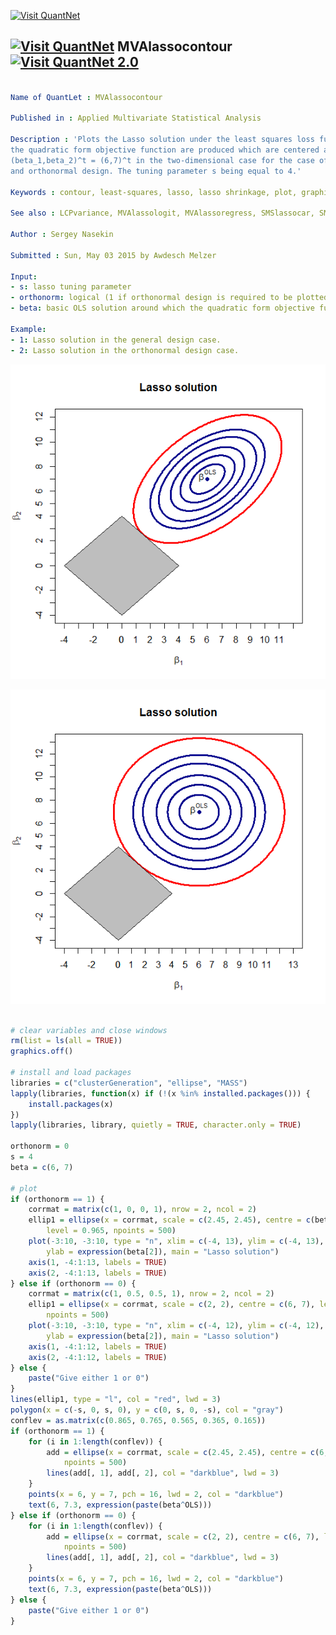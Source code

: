 
[<img src="https://github.com/QuantLet/Styleguide-and-Validation-procedure/blob/master/pictures/banner.png" alt="Visit QuantNet">](http://quantlet.de/index.php?p=info)

## [<img src="https://github.com/QuantLet/Styleguide-and-Validation-procedure/blob/master/pictures/qloqo.png" alt="Visit QuantNet">](http://quantlet.de/) **MVAlassocontour** [<img src="https://github.com/QuantLet/Styleguide-and-Validation-procedure/blob/master/pictures/QN2.png" width="60" alt="Visit QuantNet 2.0">](http://quantlet.de/d3/ia)

```yaml

Name of QuantLet : MVAlassocontour

Published in : Applied Multivariate Statistical Analysis

Description : 'Plots the Lasso solution under the least squares loss function. The contour plots of
the quadratic form objective function are produced which are centered at the least squares solution
(beta_1,beta_2)^t = (6,7)^t in the two-dimensional case for the case of both the non-orthonormal
and orthonormal design. The tuning parameter s being equal to 4.'

Keywords : contour, least-squares, lasso, lasso shrinkage, plot, graphical representation

See also : LCPvariance, MVAlassologit, MVAlassoregress, SMSlassocar, SMSlassoridge

Author : Sergey Nasekin

Submitted : Sun, May 03 2015 by Awdesch Melzer

Input: 
- s: lasso tuning parameter
- orthonorm: logical (1 if orthonormal design is required to be plotted, 0 if non-orthonormal)
- beta: basic OLS solution around which the quadratic form objective function is centered.

Example: 
- 1: Lasso solution in the general design case.
- 2: Lasso solution in the orthonormal design case.

```

![Picture1](MVAlassocontour_1.png)

![Picture2](MVAlassocontour_2.png)


```r

# clear variables and close windows
rm(list = ls(all = TRUE))
graphics.off()

# install and load packages
libraries = c("clusterGeneration", "ellipse", "MASS")
lapply(libraries, function(x) if (!(x %in% installed.packages())) {
    install.packages(x)
})
lapply(libraries, library, quietly = TRUE, character.only = TRUE)

orthonorm = 0
s = 4
beta = c(6, 7)

# plot 
if (orthonorm == 1) {
    corrmat = matrix(c(1, 0, 0, 1), nrow = 2, ncol = 2)
    ellip1 = ellipse(x = corrmat, scale = c(2.45, 2.45), centre = c(beta[1], beta[2]), 
        level = 0.965, npoints = 500)
    plot(-3:10, -3:10, type = "n", xlim = c(-4, 13), ylim = c(-4, 13), xlab = expression(beta[1]), 
        ylab = expression(beta[2]), main = "Lasso solution")
    axis(1, -4:1:13, labels = TRUE)
    axis(2, -4:1:13, labels = TRUE)
} else if (orthonorm == 0) {
    corrmat = matrix(c(1, 0.5, 0.5, 1), nrow = 2, ncol = 2)
    ellip1 = ellipse(x = corrmat, scale = c(2, 2), centre = c(6, 7), level = 0.965, 
        npoints = 500)
    plot(-3:10, -3:10, type = "n", xlim = c(-4, 12), ylim = c(-4, 12), xlab = expression(beta[1]), 
        ylab = expression(beta[2]), main = "Lasso solution")
    axis(1, -4:1:12, labels = TRUE)
    axis(2, -4:1:12, labels = TRUE)
} else {
    paste("Give either 1 or 0")
}
lines(ellip1, type = "l", col = "red", lwd = 3)
polygon(x = c(-s, 0, s, 0), y = c(0, s, 0, -s), col = "gray")
conflev = as.matrix(c(0.865, 0.765, 0.565, 0.365, 0.165))
if (orthonorm == 1) {
    for (i in 1:length(conflev)) {
        add = ellipse(x = corrmat, scale = c(2.45, 2.45), centre = c(6, 7), level = conflev[i], 
            npoints = 500)
        lines(add[, 1], add[, 2], col = "darkblue", lwd = 3)
    }
    points(x = 6, y = 7, pch = 16, lwd = 2, col = "darkblue")
    text(6, 7.3, expression(paste(beta^OLS)))
} else if (orthonorm == 0) {
    for (i in 1:length(conflev)) {
        add = ellipse(x = corrmat, scale = c(2, 2), centre = c(6, 7), level = conflev[i], 
            npoints = 500)
        lines(add[, 1], add[, 2], col = "darkblue", lwd = 3)
    }
    points(x = 6, y = 7, pch = 16, lwd = 2, col = "darkblue")
    text(6, 7.3, expression(paste(beta^OLS)))
} else {
    paste("Give either 1 or 0")
}

```
